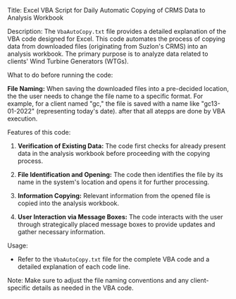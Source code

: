 Title: Excel VBA Script for Daily Automatic Copying of CRMS Data to Analysis Workbook

Description: 
The `VbaAutoCopy.txt` file provides a detailed explanation of the VBA code designed for Excel. This code automates the process of copying data from downloaded files (originating from Suzlon's CRMS) into an analysis workbook. The primary purpose is to analyze data related to clients' Wind Turbine Generators (WTGs).

What to do before running the code:

**File Naming:**
   When saving the downloaded files into a pre-decided location, the the user needs to change the file name to a specific format. For example, for a client named "gc," the file is saved with a name like "gc13-01-2022" (representing today's date). after that all atepps are done by VBA execution.

Features of this code:

1. **Verification of Existing Data:**
   The code first checks for already present data in the analysis workbook before proceeding with the copying process.

3. **File Identification and Opening:**
   The code then identifies the file by its name in the system's location and opens it for further processing.

4. **Information Copying:**
   Relevant information from the opened file is copied into the analysis workbook.

5. **User Interaction via Message Boxes:**
   The code interacts with the user through strategically placed message boxes to provide updates and gather necessary information.

Usage:
- Refer to the `VbaAutoCopy.txt` file for the complete VBA code and a detailed explanation of each code line.

Note: Make sure to adjust the file naming conventions and any client-specific details as needed in the VBA code.
